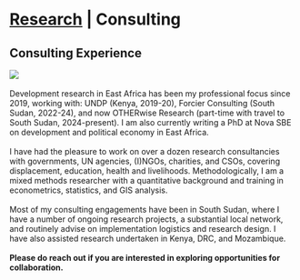 # <a href="https://njwsn.github.io">Research</a> | Consulting # 
## Consulting Experience ##
<a href="https://njwsn.github.io/pages/consulting"> <img src="https://njwsn.github.io/assets/images/consulting.png" style="max-width:100%; height:auto;"/> </a>
<br><br>
Development research in East Africa has been my professional focus since 2019, working with: UNDP (Kenya, 2019-20), Forcier Consulting (South Sudan, 2022-24), and now OTHERwise Research (part-time with travel to South Sudan, 2024-present). I am also currently writing a PhD at Nova SBE on development and political economy in East Africa.
<br><br>
I have had the pleasure to work on over a dozen research consultancies with governments, UN agencies, (I)NGOs, charities, and CSOs, covering displacement, education, health and livelihoods. Methodologically, I am a mixed methods researcher with a quantitative background and training in econometrics, statistics, and GIS analysis. 
<br><br>
Most of my consulting engagements have been in South Sudan, where I have a number of ongoing research projects, a substantial local network, and routinely advise on implementation logistics and research design. I have also assisted research undertaken in Kenya, DRC, and Mozambique. 
<br><br>
**Please do reach out if you are interested in exploring opportunities for collaboration.**
<br><br>

